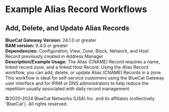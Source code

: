 # **Example Alias Record Workflows**
## Add, Delete, and Update Alias Records

**BlueCat Gateway Version:** 24.1.0 or greater <br/>
**BAM version:** 9.4.0 or greater <br/>
**Dependencies:** Configuration, View, Zone, Block, Network, and Host Record previously created in Address Manager <br/>
**Description/Example Usage:** The Alias (CNAME) Record requires a name, linked record zone, and a linked Host Record. Using the Alias Record workflow, you can add, delete, or update Alias (CNAME) Records in a zone. This workflow is ideal for self-service customers using the BlueCat Gateway user interface and for IPAM or DNS administrators to help reduce the repetition usually associated with daily record management.

©2020-2024 BlueCat Networks (USA) Inc. and its affiliates (collectively 'BlueCat'). All rights reserved.
